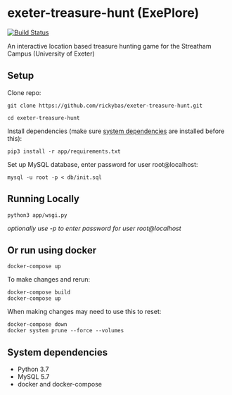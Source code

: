# exeter-treasure-hunt (ExePlore)

[![Build Status](https://travis-ci.com/rickybas/exeter-treasure-hunt.svg?token=1Qmp7ACzet4TDsEVzALn&branch=master)](https://travis-ci.com/rickybas/exeter-treasure-hunt)

An interactive location based treasure hunting game for the Streatham Campus (University of Exeter)

## Setup
Clone repo:

`git clone https://github.com/rickybas/exeter-treasure-hunt.git`

`cd exeter-treasure-hunt`

Install dependencies (make sure [system dependencies](#system-dependencies) are installed before this):

`pip3 install -r app/requirements.txt`

Set up MySQL database, enter password for user root@localhost:

`mysql -u root -p < db/init.sql`

## Running Locally

`python3 app/wsgi.py`

*optionally use -p to enter password for user root@localhost*

## Or run using docker
`docker-compose up`

To make changes and rerun:

```
docker-compose build
docker-compose up
```
When making changes may need to use this to reset:

```
docker-compose down
docker system prune --force --volumes
```

## System dependencies
* Python 3.7
* MySQL 5.7
* docker and docker-compose
